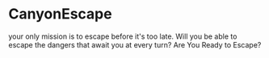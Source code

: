 # CanyonEscape
your only mission is to escape before it's too late. Will you be able to escape the dangers that await you at every turn?
Are You Ready to Escape?
